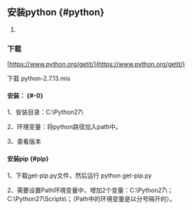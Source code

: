 ## 安装python {#python}

1.  

### 下载

[https://www.python.org/getit/](https://www.python.org/getit/)

下载 python-2.7.13.mis

#### 安装： {#-0}

1、安装目录：C:\Python27\

2、环境变量：将python路径加入path中。

3、查看版本

#### 安装pip {#pip}

1、下载get-pip.py文件，然后运行 python get-pip.py

2、需要设置Path环境变量中，增加2个变量：C:\Python27\；C:\Python27\Scripts\；（Path中的环境变量是以分号隔开的）。
